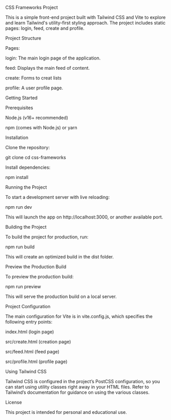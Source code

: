 CSS Frameworks Project

This is a simple front-end project built with Tailwind CSS and Vite to explore and learn Tailwind's utility-first styling approach. The project includes static pages: login, feed, create and profile.

Project Structure

Pages:

login: The main login page of the application.

feed: Displays the main feed of content.

create: Forms to creat lists

profile: A user profile page.

Getting Started

Prerequisites

Node.js (v16+ recommended)

npm (comes with Node.js) or yarn

Installation

Clone the repository:

git clone <repository-url>
cd css-frameworks

Install dependencies:

npm install

Running the Project

To start a development server with live reloading:

npm run dev

This will launch the app on http://localhost:3000, or another available port.

Building the Project

To build the project for production, run:

npm run build

This will create an optimized build in the dist folder.

Preview the Production Build

To preview the production build:

npm run preview

This will serve the production build on a local server.

Project Configuration

The main configuration for Vite is in vite.config.js, which specifies the following entry points:

index.html (login page)

src/create.html (creation page)

src/feed.html (feed page)

src/profile.html (profile page)

Using Tailwind CSS

Tailwind CSS is configured in the project’s PostCSS configuration, so you can start using utility classes right away in your HTML files. Refer to Tailwind’s documentation for guidance on using the various classes.

License

This project is intended for personal and educational use.
